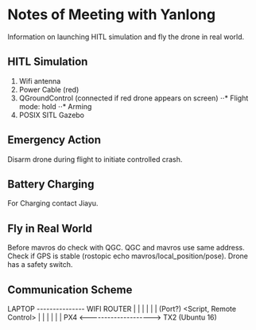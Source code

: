 # Notes of Meeting with Yanlong
Information on launching HITL simulation and fly the drone in real world.

## HITL Simulation
1. Wifi antenna
2. Power Cable (red)
3. QGroundControl (connected if red drone appears on screen)
⋅⋅* Flight mode: hold
⋅⋅* Arming
4. POSIX SITL Gazebo

## Emergency Action
Disarm drone during flight to initiate controlled crash.

## Battery Charging
For Charging contact Jiayu.


## Fly in Real World
Before mavros do check with QGC.
QGC and mavros use same address.
Check if GPS is stable (rostopic echo mavros/local_position/pose).
Drone has a safety switch.


## Communication Scheme

LAPTOP --------------- WIFI ROUTER
   |                          |
   |                          |
   |                          |
 <QGC> (Port?)               <Script, Remote Control>
   |                          |
   |                          |
   |                          |
  PX4 <--------------------> TX2 (Ubuntu 16)

